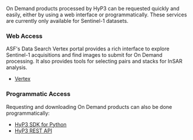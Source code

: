 On Demand products processed by HyP3 can be requested quickly and easily, either by
using a web interface or programmatically. These services are currently only available for Sentinel-1 datasets.

### Web Access 

ASF's Data Search Vertex portal provides a rich interface to explore Sentinel-1
acquisitions and find images to submit for On Demand processing. It also provides
tools for selecting pairs and stacks for InSAR analysis.

* [Vertex](using/vertex.md "Using Vertex")

### Programmatic Access
Requesting and downloading On Demand products can also be done programmatically:

* [HyP3 SDK for Python](using/sdk.md "Using SDK")
* [HyP3 REST API](using/api.md "Using API")
